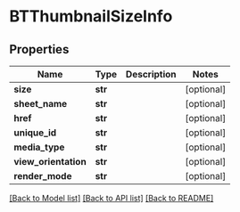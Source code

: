 # BTThumbnailSizeInfo

## Properties
Name | Type | Description | Notes
------------ | ------------- | ------------- | -------------
**size** | **str** |  | [optional] 
**sheet_name** | **str** |  | [optional] 
**href** | **str** |  | [optional] 
**unique_id** | **str** |  | [optional] 
**media_type** | **str** |  | [optional] 
**view_orientation** | **str** |  | [optional] 
**render_mode** | **str** |  | [optional] 

[[Back to Model list]](../README.md#documentation-for-models) [[Back to API list]](../README.md#documentation-for-api-endpoints) [[Back to README]](../README.md)


